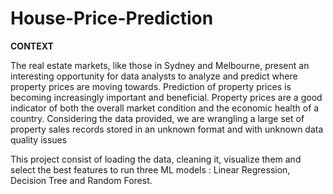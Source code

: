 # House-Price-Prediction

**CONTEXT**

The real estate markets, like those in Sydney and Melbourne, present an interesting opportunity for data analysts to analyze and predict where property prices are moving towards. Prediction of property prices is becoming increasingly important and beneficial. Property prices are a good indicator of both the overall market condition and the economic health of a country. Considering the data provided, we are wrangling a large set of property sales records stored in an unknown format and with unknown data quality issues

This project consist of loading the data, cleaning it, visualize them and select the best features to run three ML models : Linear Regression, Decision Tree and Random Forest.
